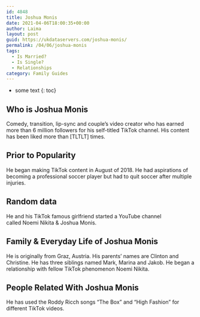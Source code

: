 ```yaml
---
id: 4848
title: Joshua Monis
date: 2021-04-06T18:00:35+00:00
author: Laima
layout: post
guid: https://ukdataservers.com/joshua-monis/
permalink: /04/06/joshua-monis
tags:
  - Is Married?
  - Is Single?
  - Relationships
category: Family Guides
---
```


* some text
{: toc}


## Who is Joshua Monis
                  
                  
                  
Comedy, transition, lip-sync and couple&#8217;s video creator who has earned more than 6 million followers for his self-titled TikTok channel. His content has been liked more than [TLTLT] times. 
                  
              
            
              
            
                
                
                
## Prior to Popularity
                  
                  
                  
He began making TikTok content in August of 2018. He had aspirations of becoming a professional soccer player but had to quit soccer after multiple injuries. 
                  
              
            
              
            
                
                
                
## Random data
                  
                  
                  
He and his TikTok famous girlfriend started a YouTube channel called Noemi Nikita & Joshua Monis.
                  
              
            
              
            
                
                
                
## Family & Everyday Life of Joshua Monis
                  
                  
                  
He is originally from Graz, Austria. His parents&#8217; names are Clinton and Christine. He has three siblings named Mark, Marina and Jakob. He began a relationship with fellow TikTok phenomenon Noemi Nikita.
                  
              
            
              
            
                
                
                
## People Related With Joshua Monis
                  
                  
                  
He has used the Roddy Ricch songs &#8220;The Box&#8221; and &#8220;High Fashion&#8221; for different TikTok videos.
                  
              
            
              
            
                
              
            
              
              
            
            
              
            
          
          
          